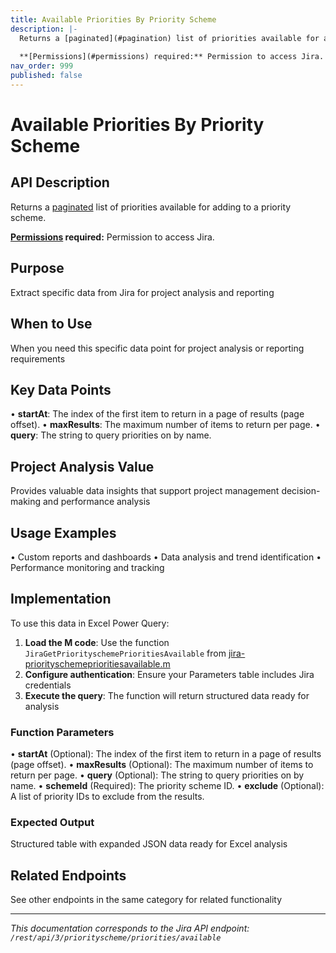 ```yaml
---
title: Available Priorities By Priority Scheme
description: |-
  Returns a [paginated](#pagination) list of priorities available for adding to a priority scheme.
  
  **[Permissions](#permissions) required:** Permission to access Jira.
nav_order: 999
published: false
---
```


# Available Priorities By Priority Scheme

## API Description
Returns a [paginated](#pagination) list of priorities available for adding to a priority scheme.

**[Permissions](#permissions) required:** Permission to access Jira.

## Purpose
Extract specific data from Jira for project analysis and reporting

## When to Use
When you need this specific data point for project analysis or reporting requirements

## Key Data Points
• **startAt**: The index of the first item to return in a page of results (page offset).
• **maxResults**: The maximum number of items to return per page.
• **query**: The string to query priorities on by name.

## Project Analysis Value
Provides valuable data insights that support project management decision-making and performance analysis

## Usage Examples
• Custom reports and dashboards
• Data analysis and trend identification
• Performance monitoring and tracking

## Implementation
To use this data in Excel Power Query:

1. **Load the M code**: Use the function `JiraGetPriorityschemePrioritiesAvailable` from [jira-priorityschemeprioritiesavailable.m](../assets/jira-priorityschemeprioritiesavailable.m)
2. **Configure authentication**: Ensure your Parameters table includes Jira credentials
3. **Execute the query**: The function will return structured data ready for analysis

### Function Parameters
• **startAt** (Optional): The index of the first item to return in a page of results (page offset).
• **maxResults** (Optional): The maximum number of items to return per page.
• **query** (Optional): The string to query priorities on by name.
• **schemeId** (Required): The priority scheme ID.
• **exclude** (Optional): A list of priority IDs to exclude from the results.

### Expected Output
Structured table with expanded JSON data ready for Excel analysis

## Related Endpoints
See other endpoints in the same category for related functionality

---
*This documentation corresponds to the Jira API endpoint: `/rest/api/3/priorityscheme/priorities/available`*
